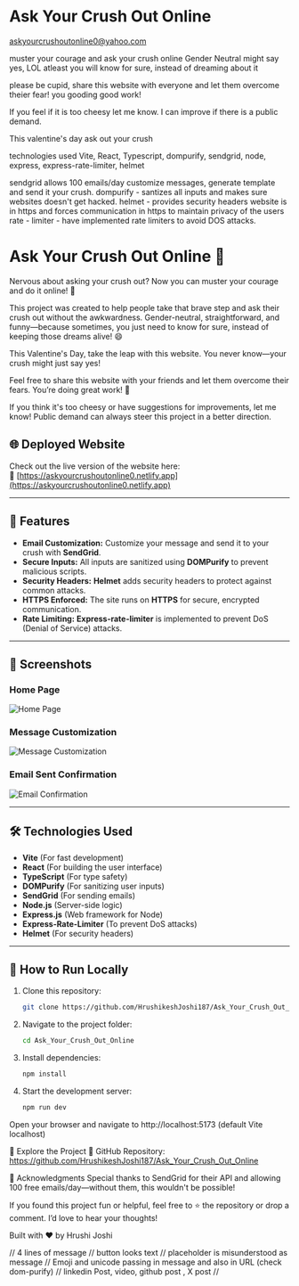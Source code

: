 # Ask Your Crush Out Online

askyourcrushoutonline0@yahoo.com

muster your courage and ask your crush online
Gender Neutral might say yes, LOL
atleast you will know for sure, instead of dreaming about it

please be cupid, share this website with everyone and let them overcome theier fear! you gooding good work!

If you feel if it is too cheesy let me know. I can improve if there is a public demand.

This valentine's day ask out your crush

technologies used
Vite, React, Typescript, dompurify, sendgrid, node, express, express-rate-limiter, helmet

sendgrid allows 100 emails/day
customize messages, generate template and send it your crush.
dompurify - santizes all inputs and makes sure websites doesn't get hacked.
helmet - provides security headers
website is in https and forces communication in https to maintain privacy of the users
rate - limiter - have implemented rate limiters to avoid DOS attacks.

# Ask Your Crush Out Online 💌

Nervous about asking your crush out? Now you can muster your courage and do it online! 🚀

This project was created to help people take that brave step and ask their crush out without the awkwardness. Gender-neutral, straightforward, and funny—because sometimes, you just need to know for sure, instead of keeping those dreams alive! 😄

This Valentine's Day, take the leap with this website. You never know—your crush might just say yes!

Feel free to share this website with your friends and let them overcome their fears. You’re doing great work! 💪

If you think it's too cheesy or have suggestions for improvements, let me know! Public demand can always steer this project in a better direction.

## 🌐 Deployed Website

Check out the live version of the website here:  
🔗 [https://askyourcrushoutonline0.netlify.app](https://askyourcrushoutonline0.netlify.app)

---

## 🚀 Features

- **Email Customization:** Customize your message and send it to your crush with **SendGrid**.
- **Secure Inputs:** All inputs are sanitized using **DOMPurify** to prevent malicious scripts.
- **Security Headers:** **Helmet** adds security headers to protect against common attacks.
- **HTTPS Enforced:** The site runs on **HTTPS** for secure, encrypted communication.
- **Rate Limiting:** **Express-rate-limiter** is implemented to prevent DoS (Denial of Service) attacks.

---

## 📸 Screenshots

### Home Page

![Home Page](./project_implementation/photos/home_page.png)

### Message Customization

![Message Customization](./project_implementation/photos/message_customization.png)

### Email Sent Confirmation

![Email Confirmation](./project_implementation/photos/email_confirmation.png)

---

## 🛠️ Technologies Used

- **Vite** (For fast development)
- **React** (For building the user interface)
- **TypeScript** (For type safety)
- **DOMPurify** (For sanitizing user inputs)
- **SendGrid** (For sending emails)
- **Node.js** (Server-side logic)
- **Express.js** (Web framework for Node)
- **Express-Rate-Limiter** (To prevent DoS attacks)
- **Helmet** (For security headers)

---

## 📂 How to Run Locally

1. Clone this repository:

   ```bash
   git clone https://github.com/HrushikeshJoshi187/Ask_Your_Crush_Out_Online.git

   ```

2. Navigate to the project folder:

   ```bash
   cd Ask_Your_Crush_Out_Online
   ```

3. Install dependencies:

   ```bash
   npm install
   ```

4. Start the development server:

   ```bash
   npm run dev
   ```

Open your browser and navigate to http://localhost:5173 (default Vite localhost)

📁 Explore the Project
🔗 GitHub Repository: https://github.com/HrushikeshJoshi187/Ask_Your_Crush_Out_Online

🎉 Acknowledgments
Special thanks to SendGrid for their API and allowing 100 free emails/day—without them, this wouldn't be possible!

If you found this project fun or helpful, feel free to ⭐️ the repository or drop a comment. I’d love to hear your thoughts!

Built with ❤️ by Hrushi Joshi

// 4 lines of message
// button looks text
// placeholder is misunderstood as message
// Emoji and unicode passing in message and also in URL (check dom-purify)
// linkedin Post, video, github post , X post
//
